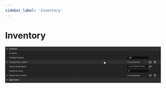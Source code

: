 ```yaml
---
sidebar_label: 'Inventory'
---
```


# Inventory

![npc-inventory.png](/img/pro/inventory/npc-inventory.png)